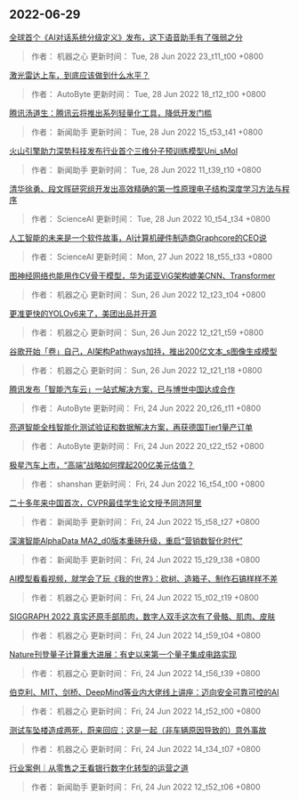 
## 2022-06-29

 [全球首个《AI对话系统分级定义》发布，这下语音助手有了强弱之分](https://www.jiqizhixin.com/articles/2022-06-28-6)

> 作者： 机器之心  更新时间： Tue, 28 Jun 2022 23_t11_t00 +0800

 [激光雷达上车，到底应该做到什么水平？](https://www.jiqizhixin.com/articles/2022-06-28-5)

> 作者： AutoByte  更新时间： Tue, 28 Jun 2022 18_t12_t00 +0800

 [腾讯汤道生：腾讯云将推出系列轻量化工具，降低开发门槛](https://www.jiqizhixin.com/articles/2022-06-28-4)

> 作者： 新闻助手  更新时间： Tue, 28 Jun 2022 15_t53_t41 +0800

 [火山引擎助力深势科技发布行业首个三维分子预训练模型Uni_sMol](https://www.jiqizhixin.com/articles/2022-06-28-3)

> 作者： 新闻助手  更新时间： Tue, 28 Jun 2022 11_t39_t10 +0800

 [清华徐勇、段文晖研究组开发出高效精确的第一性原理电子结构深度学习方法与程序](https://www.jiqizhixin.com/articles/2022-06-28-2)

> 作者： ScienceAI  更新时间： Tue, 28 Jun 2022 10_t54_t34 +0800

 [人工智能的未来是一个软件故事，AI计算机硬件制造商Graphcore的CEO说](https://www.jiqizhixin.com/articles/2022-06-27-2)

> 作者： ScienceAI  更新时间： Mon, 27 Jun 2022 18_t55_t33 +0800

 [图神经网络也能用作CV骨干模型，华为诺亚ViG架构媲美CNN、Transformer](https://www.jiqizhixin.com/articles/2022-06-26)

> 作者： 机器之心  更新时间： Sun, 26 Jun 2022 12_t23_t04 +0800

 [更准更快的YOLOv6来了，美团出品并开源](https://www.jiqizhixin.com/articles/2022-06-26-2)

> 作者： 机器之心  更新时间： Sun, 26 Jun 2022 12_t21_t59 +0800

 [谷歌开始「卷」自己，AI架构Pathways加持，推出200亿文本_s图像生成模型](https://www.jiqizhixin.com/articles/2022-06-26-3)

> 作者： 机器之心  更新时间： Sun, 26 Jun 2022 12_t21_t18 +0800

 [腾讯发布「智能汽车云」一站式解决方案，已与博世中国达成合作](https://www.jiqizhixin.com/articles/2022-06-24-13)

> 作者： AutoByte  更新时间： Fri, 24 Jun 2022 20_t26_t11 +0800

 [亮道智能全栈智能化测试验证和数据解决方案，再获德国Tier1量产订单](https://www.jiqizhixin.com/articles/2022-06-24-12)

> 作者： AutoByte  更新时间： Fri, 24 Jun 2022 20_t22_t52 +0800

 [极星汽车上市，“高端”战略如何撑起200亿美元估值？](https://www.jiqizhixin.com/articles/2022-06-24-11)

> 作者： shanshan  更新时间： Fri, 24 Jun 2022 16_t54_t00 +0800

 [二十多年来中国首次，CVPR最佳学生论文授予同济阿里](https://www.jiqizhixin.com/articles/2022-06-24-10)

> 作者： 新闻助手  更新时间： Fri, 24 Jun 2022 15_t58_t27 +0800

 [深演智能AlphaData MA2_d0版本重磅升级，重启“营销数智化时代”](https://www.jiqizhixin.com/articles/2022-06-24-9)

> 作者： 新闻助手  更新时间： Fri, 24 Jun 2022 15_t29_t38 +0800

 [AI模型看看视频，就学会了玩《我的世界》：砍树、造箱子、制作石镐样样不差](https://www.jiqizhixin.com/articles/2022-06-24-8)

> 作者： 机器之心  更新时间： Fri, 24 Jun 2022 15_t02_t19 +0800

 [SIGGRAPH 2022   真实还原手部肌肉，数字人双手这次有了骨骼、肌肉、皮肤](https://www.jiqizhixin.com/articles/2022-06-24-7)

> 作者： 机器之心  更新时间： Fri, 24 Jun 2022 14_t59_t04 +0800

 [Nature刊登量子计算重大进展：有史以来第一个量子集成电路实现](https://www.jiqizhixin.com/articles/2022-06-24-6)

> 作者： 机器之心  更新时间： Fri, 24 Jun 2022 14_t56_t39 +0800

 [伯克利、MIT、剑桥、DeepMind等业内大佬线上讲座：迈向安全可靠可控的AI](https://www.jiqizhixin.com/articles/2022-06-24-5)

> 作者： 机器之心  更新时间： Fri, 24 Jun 2022 14_t52_t00 +0800

 [测试车坠楼造成两死，蔚来回应：这是一起（非车辆原因导致的）意外事故](https://www.jiqizhixin.com/articles/2022-06-24-4)

> 作者： 机器之心  更新时间： Fri, 24 Jun 2022 14_t34_t07 +0800

 [行业案例｜从零售之王看银行数字化转型的运营之道](https://www.jiqizhixin.com/articles/2022-06-24-3)

> 作者： 新闻助手  更新时间： Fri, 24 Jun 2022 12_t52_t06 +0800
